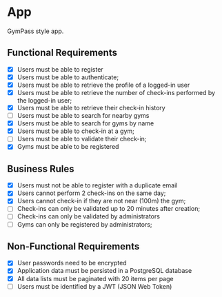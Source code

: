 # App

GymPass style app.

## Functional Requirements

- [x] Users must be able to register
- [x] Users must be able to authenticate;
- [x] Users must be able to retrieve the profile of a logged-in user
- [x] Users must be able to retrieve the number of check-ins performed by the logged-in user;
- [x] Users must be able to retrieve their check-in history
- [ ] Users must be able to search for nearby gyms
- [x] Users must be able to search for gyms by name
- [x] Users must be able to check-in at a gym;
- [ ] Users must be able to validate their check-in;
- [x] Gyms must be able to be registered

## Business Rules

- [x] Users must not be able to register with a duplicate email
- [x] Users cannot perform 2 check-ins on the same day;
- [x] Users cannot check-in if they are not near (100m) the gym;
- [ ] Check-ins can only be validated up to 20 minutes after creation;
- [ ] Check-ins can only be validated by administrators
- [ ] Gyms can only be registered by administrators;

## Non-Functional Requirements

- [x] User passwords need to be encrypted
- [x] Application data must be persisted in a PostgreSQL database
- [x] All data lists must be paginated with 20 items per page
- [ ] Users must be identified by a JWT (JSON Web Token)
